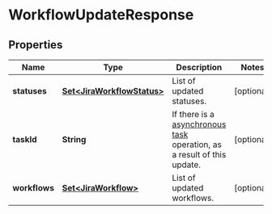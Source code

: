 

# WorkflowUpdateResponse


## Properties

| Name | Type | Description | Notes |
|------------ | ------------- | ------------- | -------------|
|**statuses** | [**Set&lt;JiraWorkflowStatus&gt;**](JiraWorkflowStatus.md) | List of updated statuses. |  [optional] |
|**taskId** | **String** | If there is a [asynchronous task](https://dac-static.atlassian.com) operation, as a result of this update. |  [optional] |
|**workflows** | [**Set&lt;JiraWorkflow&gt;**](JiraWorkflow.md) | List of updated workflows. |  [optional] |



